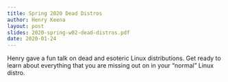 ```yaml
---
title: Spring 2020 Dead Distros
author: Henry Keena
layout: post
slides: 2020-spring-w02-dead-distros.pdf
date: 2020-01-24
---
```


Henry gave a fun talk on dead and esoteric Linux distributions. Get ready to learn about everything that you are missing out on in your “normal” Linux distro.
